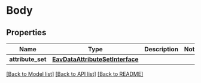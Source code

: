 # Body

## Properties
Name | Type | Description | Notes
------------ | ------------- | ------------- | -------------
**attribute_set** | [**EavDataAttributeSetInterface**](EavDataAttributeSetInterface.md) |  | 

[[Back to Model list]](../README.md#documentation-for-models) [[Back to API list]](../README.md#documentation-for-api-endpoints) [[Back to README]](../README.md)


